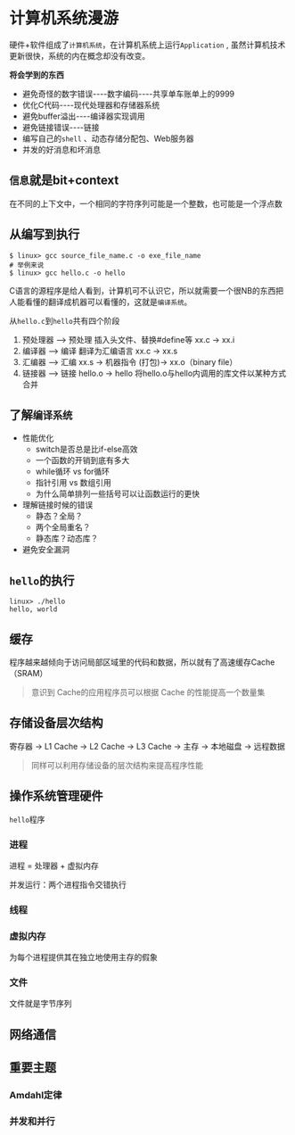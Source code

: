# 计算机系统漫游

硬件+软件组成了`计算机系统`，在计算机系统上运行`Application` , 虽然计算机技术更新很快，系统的内在概念却没有改变。

**将会学到的东西**

- 避免奇怪的数字错误----数字编码----共享单车账单上的9999
- 优化C代码----现代处理器和存储器系统
- 避免buffer溢出----编译器实现调用
- 避免链接错误----链接
- 编写自己的`shell` 、动态存储分配包、Web服务器
- 并发的好消息和坏消息

## `信息`就是bit+context

在不同的上下文中，一个相同的字符序列可能是一个整数，也可能是一个浮点数

## 从编写到执行

``` shell
$ linux> gcc source_file_name.c -o exe_file_name
# 举例来说
$ linux> gcc hello.c -o hello
```

C语言的源程序是给人看到，计算机可不认识它，所以就需要一个很NB的东西把人能看懂的翻译成机器可以看懂的，这就是`编译系统`。

从`hello.c`到`hello`共有四个阶段

1. 预处理器 --> 预处理  插入头文件、替换#define等 xx.c -> xx.i
2. 编译器 --> 编译 翻译为汇编语言 xx.c -> xx.s
3. 汇编器 --> 汇编 xx.s -> 机器指令 (打包)-> xx.o（binary file）
4. 链接器 --> 链接 hello.o -> hello 将hello.o与hello内调用的库文件以某种方式合并

## 了解`编译系统`

- 性能优化
  - switch是否总是比if-else高效
  - 一个函数的开销到底有多大
  - while循环 vs for循环
  - 指针引用 vs 数组引用
  - 为什么简单排列一些括号可以让函数运行的更快
- 理解链接时候的错误
  - 静态？全局？
  - 两个全局重名？
  - 静态库？动态库？
- 避免安全漏洞

## `hello`的执行

``` shell
linux> ./hello
hello, world
```

## 缓存

程序越来越倾向于访问局部区域里的代码和数据，所以就有了高速缓存Cache（SRAM）

> 意识到 Cache的应用程序员可以根据 Cache 的性能提高一个数量集

## 存储设备层次结构

寄存器 -> L1 Cache -> L2 Cache -> L3 Cache -> 主存 -> 本地磁盘 -> 远程数据

> 同样可以利用存储设备的层次结构来提高程序性能

## 操作系统管理硬件

`hello`程序

### 进程

进程 = 处理器 + 虚拟内存

并发运行：两个进程指令交错执行

### 线程

### 虚拟内存

为每个进程提供其在独立地使用主存的假象

### 文件

文件就是字节序列

## 网络通信

## 重要主题

### Amdahl定律

### 并发和并行

 	